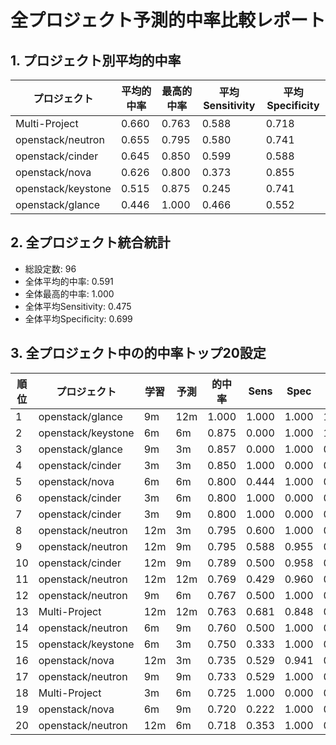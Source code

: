 # 全プロジェクト予測的中率比較レポート

## 1. プロジェクト別平均的中率

| プロジェクト | 平均的中率 | 最高的中率 | 平均Sensitivity | 平均Specificity |
|------------|-----------|-----------|----------------|----------------|
| Multi-Project | 0.660 | 0.763 | 0.588 | 0.718 |
| openstack/neutron | 0.655 | 0.795 | 0.580 | 0.741 |
| openstack/cinder | 0.645 | 0.850 | 0.599 | 0.588 |
| openstack/nova | 0.626 | 0.800 | 0.373 | 0.855 |
| openstack/keystone | 0.515 | 0.875 | 0.245 | 0.741 |
| openstack/glance | 0.446 | 1.000 | 0.466 | 0.552 |

## 2. 全プロジェクト統合統計

- 総設定数: 96
- 全体平均的中率: 0.591
- 全体最高的中率: 1.000
- 全体平均Sensitivity: 0.475
- 全体平均Specificity: 0.699

## 3. 全プロジェクト中の的中率トップ20設定

| 順位 | プロジェクト | 学習 | 予測 | 的中率 | Sens | Spec | AUC |
|-----|------------|------|------|--------|------|------| ----|
| 1 | openstack/glance | 9m | 12m | 1.000 | 1.000 | 1.000 | 1.000 |
| 2 | openstack/keystone | 6m | 6m | 0.875 | 0.000 | 1.000 | 1.000 |
| 3 | openstack/glance | 9m | 3m | 0.857 | 0.000 | 1.000 | 0.833 |
| 4 | openstack/cinder | 3m | 3m | 0.850 | 1.000 | 0.000 | 0.608 |
| 5 | openstack/nova | 6m | 6m | 0.800 | 0.444 | 1.000 | 0.753 |
| 6 | openstack/cinder | 3m | 6m | 0.800 | 1.000 | 0.000 | 0.906 |
| 7 | openstack/cinder | 3m | 9m | 0.800 | 1.000 | 0.000 | 0.789 |
| 8 | openstack/neutron | 12m | 3m | 0.795 | 0.600 | 1.000 | 0.866 |
| 9 | openstack/neutron | 12m | 9m | 0.795 | 0.588 | 0.955 | 0.816 |
| 10 | openstack/cinder | 12m | 9m | 0.789 | 0.500 | 0.958 | 0.865 |
| 11 | openstack/neutron | 12m | 12m | 0.769 | 0.429 | 0.960 | 0.820 |
| 12 | openstack/neutron | 9m | 6m | 0.767 | 0.500 | 1.000 | 0.757 |
| 13 | Multi-Project | 12m | 12m | 0.763 | 0.681 | 0.848 | 0.833 |
| 14 | openstack/neutron | 6m | 9m | 0.760 | 0.500 | 1.000 | 0.808 |
| 15 | openstack/keystone | 6m | 3m | 0.750 | 0.333 | 1.000 | 0.667 |
| 16 | openstack/nova | 12m | 3m | 0.735 | 0.529 | 0.941 | 0.751 |
| 17 | openstack/neutron | 9m | 9m | 0.733 | 0.529 | 1.000 | 0.860 |
| 18 | Multi-Project | 3m | 6m | 0.725 | 1.000 | 0.000 | 0.698 |
| 19 | openstack/nova | 6m | 9m | 0.720 | 0.222 | 1.000 | 0.854 |
| 20 | openstack/neutron | 12m | 6m | 0.718 | 0.353 | 1.000 | 0.802 |
